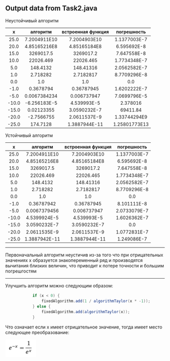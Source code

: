 ## Output data from Task2.java

Неустойчивый алгоритм

|       x       |   алгоритм  |встроенная функция|   погрешность |
|:-------------:|:-----------:|:----------------:|:-------------:|
|      25.0     |7.2004911E10 |     7.2004903E10 |1.1377003E-7   |
|      20.0     |4.85165216E8 |     4.85165184E8 |6.595692E-8    |
|      15.0     |   3269017.5 |    3269017.2     |7.647558E-8    |
|      10.0     |   22026.469 |    22026.465     |1.7734348E-7  |
|      5.0      | 148.4132    |    148.41316     |2.0562582E-7  |
|      1.0      |   2.718282  |      2.7182817   |8.7709296E-8    |
|      0.0      |      1.0    |        1.0       |      0.0      |
|     -1.0      |0.3678794    |    0.36787945    |1.6202222E-7   |
|     -5.0      |0.0067384234 |    0.006737947   |7.0699796E-5     |
|    -10.0      |-6.256183E-5 |    4.539993E-5   |2.378016     |
|    -15.0      |0.02123355   |    3.0590232E-7  |69411.84     |
|    -20.0      |-2.7566755   |    2.0611537E-9  |    1.33744294E9 |
|    -25.0      |174.7128     |    1.3887944E-11 |1.25801773E13|

Устойчивый алгоритм

|       x       |   алгоритм  |встроенная функция|   погрешность |
|:-------------:|:-----------:|:----------------:|:-------------:|
  25.0 |    7.2004911E10 |    7.2004903E10 |   1.1377003E-7
  20.0 |    4.85165216E8 |    4.85165184E8 |    6.595692E-8
  15.0 |       3269017.5 |       3269017.2 |    7.647558E-8
  10.0 |       22026.469 |       22026.465 |   1.7734348E-7
   5.0 |        148.4132 |       148.41316 |   2.0562582E-7
   1.0 |        2.718282 |       2.7182817 |   8.7709296E-8
   0.0 |             1.0 |             1.0 |            0.0
  -1.0 |      0.36787942 |      0.36787945 |    8.101111E-8
  -5.0 |    0.0067379456 |     0.006737947 |   2.0733079E-7
 -10.0 |    4.5399924E-5 |     4.539993E-5 |   1.6026362E-7
 -15.0 |    3.0590232E-7 |    3.0590232E-7 |            0.0
 -20.0 |    2.0611535E-9 |    2.0611537E-9 |   1.0772831E-7
 -25.0 |   1.3887942E-11 |   1.3887944E-11 |    1.249086E-7

---

Первоначальный алгоритм неустичив из-за того что при отрицательных значениях x
образуется знакопеременный ряд и производятся вычитания близких величин, что приводит к
потере точности и большим погрешгостям

---

Улучшить алгоритм можно следующим образом:

```java
            if (x < 0) {
                fixedAlgorithm.add(1 / algorithmTaylor(x * -1));
            } else {
                fixedAlgorithm.add(algorithmTaylor(x));
            }
``` 
Что означает если x имеет отрицательное значение, тогда имеет место следующее преобразование:

![img](/src/main/resources/Task2/exp.PNG)
